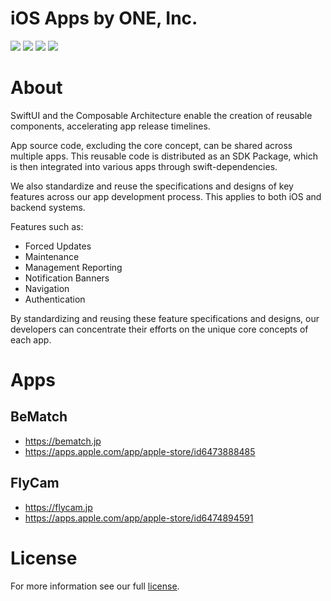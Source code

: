 # iOS Apps by ONE, Inc.

<div align='left'>
  <img src='https://github.com/0x1-company/ios-app/actions/workflows/sdk.yml/badge.svg'>
  <img src='https://github.com/0x1-company/ios-app/actions/workflows/bematch.yml/badge.svg'>
  <img src='https://github.com/0x1-company/ios-app/actions/workflows/flycam.yml/badge.svg'>
  <img src='https://github.com/0x1-company/ios-app/actions/workflows/format.yml/badge.svg'>
</div>

# About

SwiftUI and the Composable Architecture enable the creation of reusable components, accelerating app release timelines.

App source code, excluding the core concept, can be shared across multiple apps. This reusable code is distributed as an SDK Package, which is then integrated into various apps through swift-dependencies.

We also standardize and reuse the specifications and designs of key features across our app development process. This applies to both iOS and backend systems.

Features such as:

- Forced Updates
- Maintenance
- Management Reporting
- Notification Banners
- Navigation
- Authentication

By standardizing and reusing these feature specifications and designs, our developers can concentrate their efforts on the unique core concepts of each app.

# Apps

## BeMatch

- https://bematch.jp
- https://apps.apple.com/app/apple-store/id6473888485

## FlyCam

- https://flycam.jp
- https://apps.apple.com/app/apple-store/id6474894591


# License

For more information see our full [license](./LICENSE).

